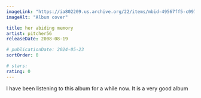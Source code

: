 ```yaml
---
imageLink: "https://ia802209.us.archive.org/22/items/mbid-49567ff5-c097-4809-a8e1-ba73a35f0d22/mbid-49567ff5-c097-4809-a8e1-ba73a35f0d22-31647281846_thumb250.jpg"
imageAlt: "Album cover"

title: her abiding memory
artist: pitcher56
releaseDate: 2008-08-19

# publicationDate: 2024-05-23
sortOrder: 0

# stars:
rating: 0
---
```


I have been listening to this album for a while now. It is a very good album